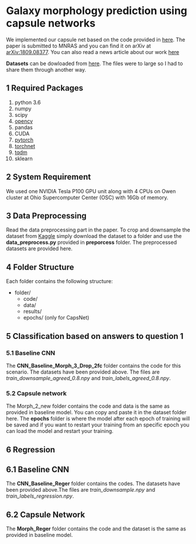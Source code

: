 # Galaxy morphology prediction using capsule networks
We implemented our capsule net based on the code provided in [here](https://github.com/gram-ai/capsule-networks). The paper is submitted to MNRAS and you can find it on arXiv at [arXiv:1809.08377](https://arxiv.org/abs/1809.08377). You can also read a news article about our work [here](https://www.ohio-forum.com/2018/10/katebis-class-project-leads-to-a-more-accurate-way-to-classify-galaxy-images/)

**Datasets** can be dowloaded from [here](https://catmailohio-my.sharepoint.com/:f:/r/personal/rk726014_ohio_edu/Documents/data_Capsnet?csf=1&e=5Aq2OX). The files were to large so I had to share them through another way.
## 1 Required Packages
1. python 3.6
2. numpy
3. scipy
4. [opencv](https://opencv.org/)
5. pandas
6. CUDA
6. [pytorch](https://pytorch.org/)
7. [torchnet](https://github.com/pytorch/tnt)
8. [tqdm](https://github.com/tqdm/tqdm)
9. sklearn

## 2 System Requirement
We used one NVIDIA Tesla P100 GPU unit along with 4 CPUs on Owen cluster at Ohio Supercomputer Center (OSC) with 16Gb of memory.

## 3 Data Preprocessing
Read the data preprocessing part in the paper. To crop and downsample the dataset from [Kaggle](https://www.kaggle.com/c/galaxy-zoo-the-galaxy-challenge) simply download the dataset to a folder and use the **data_preprocess.py** provided in **preporcess** folder. The preprocessed datasets are provided here.

## 4 Folder Structure
Each folder contains the following structure:
- folder/
    - code/
    - data/
    - results/
    - epochs/ (only for CapsNet)

## 5 Classification based on answers to question 1
### 5.1 Baseline CNN
The **CNN_Baseline_Morph_3_Drop_2fc** folder contains the code for this scenario. The datasets have been provided above. The files are *train_downsample_agreed_0.8.npy* and *train_labels_agreed_0.8.npy*.

### 5.2 Capsule network
The Morph_2_new folder contains the code and data is the same as provided in baseline model. You can copy and paste it in the dataset folder here. The **epochs** folder is where the model after each epoch of training will be saved and if you want to restart your training from an specific epoch you can load the model and restart your training.

## 6 Regression
## 6.1 Baseline CNN
The **CNN_Baseline_Reger** folder contains the codes. The datasets have been provided above.The files are *train_downsample.npy* and *train_labels_regression.npy*.

## 6.2 Capsule Network
The **Morph_Reger** folder contains the code and the dataset is the same as provided in baseline model.
